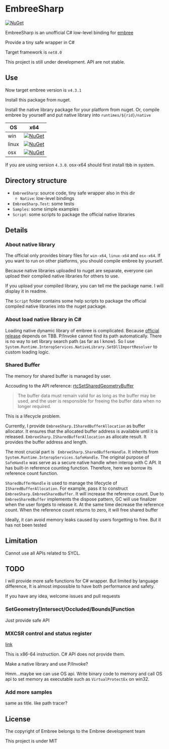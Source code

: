 # EmbreeSharp

[![NuGet](https://img.shields.io/nuget/v/EmbreeSharp)](https://www.nuget.org/packages/EmbreeSharp)

EmbreeSharp is an unofficial C# low-level binding for [embree](https://github.com/embree/embree)

Provide a tiny safe wrapper in C#

Target framework is `net8.0`

This project is still under development. API are not stable.

## Use

Now target embree version is `v4.3.1`

Install this package from nuget.

Install the native library package for your platform from nuget. Or, compile embree by yourself and put native library into `runtimes/${rid}/native`

OS    | x64
--    | --
win   |[![NuGet](https://img.shields.io/nuget/v/embree-win-x64)](https://www.nuget.org/packages/embree-win-x64)
linux |[![NuGet](https://img.shields.io/nuget/v/embree-linux-x64)](https://www.nuget.org/packages/embree-linux-x64)
osx   |[![NuGet](https://img.shields.io/nuget/v/embree-osx-x64)](https://www.nuget.org/packages/embree-osx-x64)

If you are using version `4.3.0`. osx-x64 should first install tbb in system.

## Directory structure

* `EmbreeSharp`: source code, tiny safe wrapper also in this dir
  * `Native`: low-level bindings
* `EmbreeSharp.Test`: some tests
* `Samples`: some simple examples
* `Script`: some scripts to package the official native libraries

## Details

### About native library

The official only provides binary files for `win-x64`, `linux-x64` and `osx-x64`. If you want to run on other platforms, you should compile embree by yourself.

Because native libraries uploaded to nuget are separate, everyone can upload their compiled native libraries for others to use.

If you upload your compiled library, you can tell me the package name. I will display it in readme.

The `Script` folder contains some help scripts to package the official compiled native libraries into the nuget package.

### About load native library in C#

Loading native dynamic library of embree is complicated. Because [official release](https://github.com/embree/embree/releases) depends on TBB. P/Invoke cannot find its path automatically. There is no way to set library search path (as far as I know). So I use `System.Runtime.InteropServices.NativeLibrary.SetDllImportResolver` to custom loading logic.

### Shared Buffer

The memory for shared buffer is managed by user.

Accouding to the API reference: [rtcSetSharedGeometryBuffer](https://github.com/embree/embree#rtcsetsharedgeometrybuffer)

> The buffer data must remain valid for as long as the buffer may be used, and the user is responsible for freeing the buffer data when no longer required.

This is a lifecycle problem.

Currently, I provide `EmbreeSharp.ISharedBufferAllocation` as buffer allocator. It ensures that the allocated buffer address is available until it is released. `EmbreeSharp.ISharedBufferAllocation` as allocate result. It provides the buffer address and length.

The most crucial part is ` EmbreeSharp.SharedBufferHandle`. It inherits from `System.Runtime.InteropServices.SafeHandle`. The original purpose of `SafeHandle` was serve as a secure native handle when interop with C API. It has built-in reference counting function. Therefore, here we borrow its reference count function.

`SharedBufferHandle` is used to manage the lifecycle of `ISharedBufferAllocation`. For example, pass it to construct `EmbreeSharp.EmbreeSharedBuffer`. It will increase the reference count. Due to `EmbreeSharedBuffer` implements the dispose pattern, GC will use finalizer when the user forgets to release it. At the same time decrease the reference count. When the reference count returns to zero, it will free shared buffer

Ideally, it can avoid memory leaks caused by users forgetting to free. But it has not been tested

## Limitation

Cannot use all APIs related to SYCL.

## TODO

I will provide more safe functions for C# wrapper. But limited by language difference, It is almost impossible to have both performance and safety.

If you have any idea, welcome issues and pull requests

### SetGeometry[Intersect/Occluded/Bounds]Function

Just provide safe API

### MXCSR control and status register

[link](https://github.com/embree/embree#mxcsr-control-and-status-register)

This is x86-64 instruction. C# API does not provide them.

Make a native library and use P/Invoke?

Hmm...maybe we can use OS api. Write binary code to memory and call OS api to set memory as executable such as `VirtualProtectEx` on win32.

### Add more samples

same as title. like path tracer?

## License

The copyright of Embree belongs to the Embree development team

This project is under MIT
